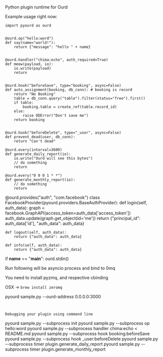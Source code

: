 Python plugin runtime for Ourd

Example usage right now:

```
import pyourd as ourd


@ourd.op("hello:word")
def say(name="world!"):
    return {"message": "hello " + name}


@ourd.handler("chima:echo", auth_required=True)
def meow(payload, io):
    io.write(payload)
    return


@ourd.hook("beforeSave", type="booking", async=False)
def auto_assignment(booking, db_conn): # booking is record
    return "No Booking"
    table = db_conn.query("table").filter(status="free").first()
    if table:
        booking.table = create_ref(table.record_id)
    else:
        raise ODError("Don't save me")
    return booking


@ourd.hook("beforeDelete", type="_user", async=False)
def prevent_dead(user, db_conn):
    return "Can't dead"

@ourd.every(interval=3600)
def generate_daily_report(io):
    io.write("Ourd will see this bytes")
    // do something
    return

@ourd.every("0 0 0 1 * *")
def generate_monthly_report(io):
    // do something
    return

```

@ourd.provides("auth", "com.facebook")
class FacebookProvider(pyourd.providers.BaseAuthProvider):
    def login(self, auth_data):
        graph = facebook.GraphAPI(access_token=auth_data['access_token'])
        auth_data.update(graph.get_object(id='me'))
        return {"principal_id": auth_data['id'], "auth_data": auth_data}

    def logout(self, auth_data):
        return {"auth_data": auth_data}

    def info(self, auth_data):
        return {"auth_data": auth_data}


if __name__ == "__main__":
    ourd.stdin()

Run following will be asyncio process and bind to 0mq

You need to install pyzmq, and respective cbinding

OSX -> `brew install zeromq`

pyourd sample.py --ourd-address 0.0.0.0:3000

```


Debugging your plugin using command line

```
pyourd sample.py --subprocess init
pyourd sample.py --subprocess op hello:word
pyourd sample.py --subprocess handler chima:echo < README.md
pyourd sample.py --subprocess hook booking:beforeSave
pyourd sample.py --subprocess hook _user:beforeDelete
pyourd sample.py --subprocess timer plugin.generate_daily_report
pyourd sample.py --subprocess timer plugin.generate_monthly_report
```
